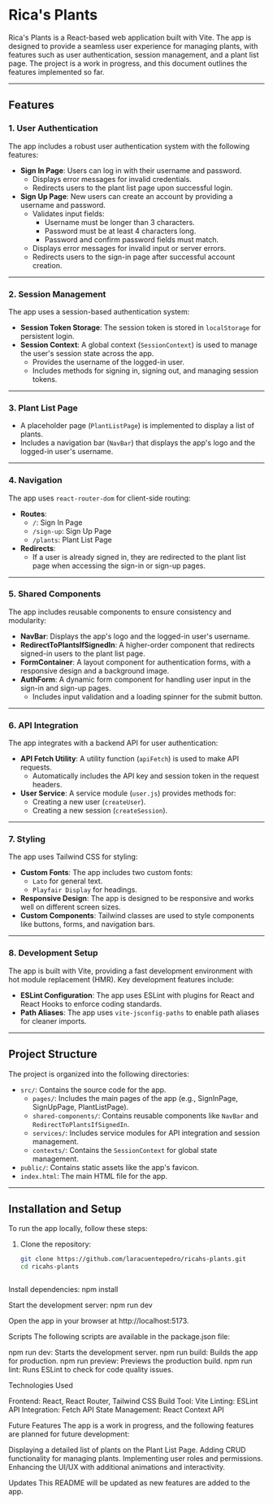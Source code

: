 # Rica's Plants

Rica's Plants is a React-based web application built with Vite. The app is designed to provide a seamless user experience for managing plants, with features such as user authentication, session management, and a plant list page. The project is a work in progress, and this document outlines the features implemented so far.

---

## Features

### 1. **User Authentication**
The app includes a robust user authentication system with the following features:
- **Sign In Page**: Users can log in with their username and password.
  - Displays error messages for invalid credentials.
  - Redirects users to the plant list page upon successful login.
- **Sign Up Page**: New users can create an account by providing a username and password.
  - Validates input fields:
    - Username must be longer than 3 characters.
    - Password must be at least 4 characters long.
    - Password and confirm password fields must match.
  - Displays error messages for invalid input or server errors.
  - Redirects users to the sign-in page after successful account creation.

---

### 2. **Session Management**
The app uses a session-based authentication system:
- **Session Token Storage**: The session token is stored in `localStorage` for persistent login.
- **Session Context**: A global context (`SessionContext`) is used to manage the user's session state across the app.
  - Provides the username of the logged-in user.
  - Includes methods for signing in, signing out, and managing session tokens.

---

### 3. **Plant List Page**
- A placeholder page (`PlantListPage`) is implemented to display a list of plants.
- Includes a navigation bar (`NavBar`) that displays the app's logo and the logged-in user's username.

---

### 4. **Navigation**
The app uses `react-router-dom` for client-side routing:
- **Routes**:
  - `/`: Sign In Page
  - `/sign-up`: Sign Up Page
  - `/plants`: Plant List Page
- **Redirects**:
  - If a user is already signed in, they are redirected to the plant list page when accessing the sign-in or sign-up pages.

---

### 5. **Shared Components**
The app includes reusable components to ensure consistency and modularity:
- **NavBar**: Displays the app's logo and the logged-in user's username.
- **RedirectToPlantsIfSignedIn**: A higher-order component that redirects signed-in users to the plant list page.
- **FormContainer**: A layout component for authentication forms, with a responsive design and a background image.
- **AuthForm**: A dynamic form component for handling user input in the sign-in and sign-up pages.
  - Includes input validation and a loading spinner for the submit button.

---

### 6. **API Integration**
The app integrates with a backend API for user authentication:
- **API Fetch Utility**: A utility function (`apiFetch`) is used to make API requests.
  - Automatically includes the API key and session token in the request headers.
- **User Service**: A service module (`user.js`) provides methods for:
  - Creating a new user (`createUser`).
  - Creating a new session (`createSession`).

---

### 7. **Styling**
The app uses Tailwind CSS for styling:
- **Custom Fonts**: The app includes two custom fonts:
  - `Lato` for general text.
  - `Playfair Display` for headings.
- **Responsive Design**: The app is designed to be responsive and works well on different screen sizes.
- **Custom Components**: Tailwind classes are used to style components like buttons, forms, and navigation bars.

---

### 8. **Development Setup**
The app is built with Vite, providing a fast development environment with hot module replacement (HMR). Key development features include:
- **ESLint Configuration**: The app uses ESLint with plugins for React and React Hooks to enforce coding standards.
- **Path Aliases**: The app uses `vite-jsconfig-paths` to enable path aliases for cleaner imports.

---

## Project Structure
The project is organized into the following directories:
- `src/`: Contains the source code for the app.
  - `pages/`: Includes the main pages of the app (e.g., SignInPage, SignUpPage, PlantListPage).
  - `shared-components/`: Contains reusable components like `NavBar` and `RedirectToPlantsIfSignedIn`.
  - `services/`: Includes service modules for API integration and session management.
  - `contexts/`: Contains the `SessionContext` for global state management.
- `public/`: Contains static assets like the app's favicon.
- `index.html`: The main HTML file for the app.

---

## Installation and Setup
To run the app locally, follow these steps:

1. Clone the repository:
   ```bash
   git clone https://github.com/laracuentepedro/ricahs-plants.git
   cd ricahs-plants



Install dependencies:
npm install



Start the development server:
npm run dev



Open the app in your browser at http://localhost:5173.



Scripts
The following scripts are available in the package.json file:

npm run dev: Starts the development server.
npm run build: Builds the app for production.
npm run preview: Previews the production build.
npm run lint: Runs ESLint to check for code quality issues.


Technologies Used

Frontend: React, React Router, Tailwind CSS
Build Tool: Vite
Linting: ESLint
API Integration: Fetch API
State Management: React Context API


Future Features
The app is a work in progress, and the following features are planned for future development:

Displaying a detailed list of plants on the Plant List Page.
Adding CRUD functionality for managing plants.
Implementing user roles and permissions.
Enhancing the UI/UX with additional animations and interactivity.


Updates
This README will be updated as new features are added to the app.
